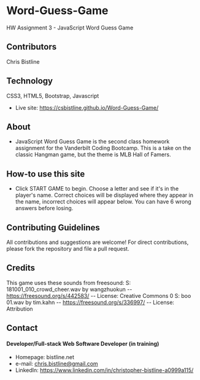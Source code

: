# Word-Guess-Game
HW Assignment 3 - JavaScript Word Guess Game

## Contributors
Chris Bistline

## Technology
CSS3, HTML5, Bootstrap, Javascript
* Live site: https://csbistline.github.io/Word-Guess-Game/

## About
* JavaScript Word Guess Game is the second class homework assignment for the Vanderbilt Coding Bootcamp. This is a take on the classic Hangman game, but the theme is MLB Hall of Famers.

## How-to use this site
* Click START GAME to begin. Choose a letter and see if it's in the player's name. Correct choices will be displayed where they appear in the name, incorrect choices will appear below. You can have 6 wrong answers before losing.

## Contributing Guidelines
All contributions and suggestions are welcome!
For direct contributions, please fork the repository and file a pull request. 

## Credits
This game uses these sounds from freesound:
S: 181001_010_crowd_cheer.wav by wangzhuokun -- https://freesound.org/s/442583/ -- License: Creative Commons 0
S: boo 01.wav by tim.kahn -- https://freesound.org/s/336997/ -- License: Attribution

## Contact
#### Developer/Full-stack Web Software Developer (in training)
* Homepage: bistline.net
* e-mail: chris.bistline@gmail.com
* LinkedIn: https://www.linkedin.com/in/christopher-bistline-a0999a115/